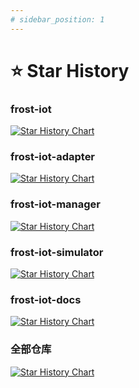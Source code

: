 ```yaml
---
# sidebar_position: 1
---
```


# ⭐ Star History

### frost-iot

[![Star History Chart](https://api.star-history.com/svg?repos=footprintcat/frost-iot&type=Date)](https://www.star-history.com/#footprintcat/frost-iot&Date)

### frost-iot-adapter

[![Star History Chart](https://api.star-history.com/svg?repos=footprintcat/frost-iot-adapter&type=Date)](https://www.star-history.com/#footprintcat/frost-iot-adapter&Date)

### frost-iot-manager

[![Star History Chart](https://api.star-history.com/svg?repos=footprintcat/frost-iot-manager&type=Date)](https://www.star-history.com/#footprintcat/frost-iot-manager&Date)

### frost-iot-simulator

[![Star History Chart](https://api.star-history.com/svg?repos=footprintcat/frost-iot-simulator&type=Date)](https://www.star-history.com/#footprintcat/frost-iot-simulator&Date)

### frost-iot-docs

[![Star History Chart](https://api.star-history.com/svg?repos=footprintcat/frost-iot-docs&type=Date)](https://www.star-history.com/#footprintcat/frost-iot-docs&Date)

### 全部仓库

[![Star History Chart](https://api.star-history.com/svg?repos=footprintcat/frost-iot,footprintcat/frost-iot-adapter,footprintcat/frost-iot-manager,footprintcat/frost-iot-simulator,footprintcat/frost-iot-docs&type=Date)](https://www.star-history.com/#footprintcat/frost-iot&footprintcat/frost-iot-adapter&footprintcat/frost-iot-manager&footprintcat/frost-iot-simulator&footprintcat/frost-iot-docs&Date)
